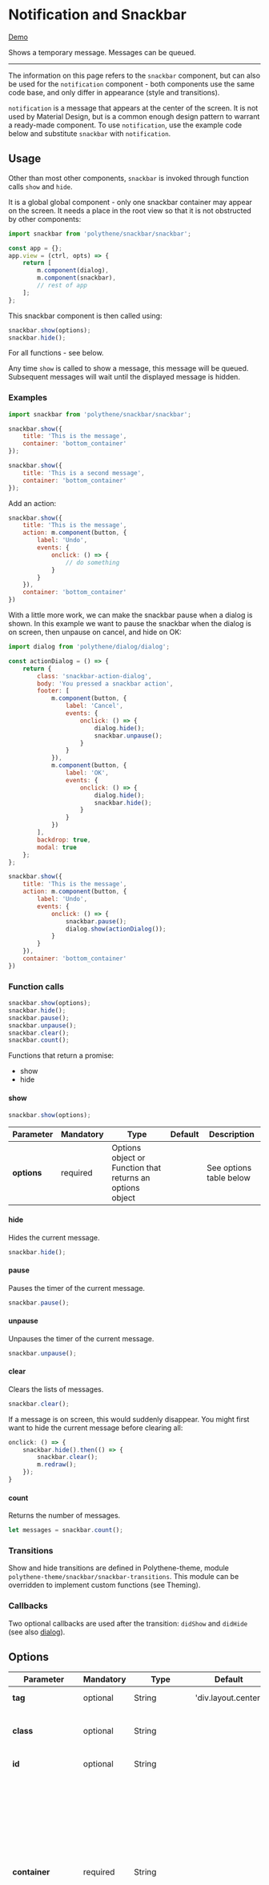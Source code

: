# Notification and Snackbar

<a class="btn-demo" href="http://arthurclemens.github.io/Polythene-examples/index.html#/notification">Demo</a>

Shows a temporary message. Messages can be queued.

---

The information on this page refers to the `snackbar` component, but can also be used for the `notification` component - both components use the same code base, and only differ in appearance (style and transitions).

`notification` is a message that appears at the center of the screen. It is not used by Material Design, but is a common enough design pattern to warrant a ready-made component. To use `notification`, use the example code below and substitute `snackbar` with `notification`.

## Usage

Other than most other components, `snackbar` is invoked through function calls `show` and `hide`.

It is a global global component - only one snackbar container may appear on the screen. It needs a place in the root view so that it is not obstructed by other components:

~~~javascript
import snackbar from 'polythene/snackbar/snackbar';

const app = {};
app.view = (ctrl, opts) => {
    return [
        m.component(dialog),
        m.component(snackbar),
        // rest of app
    ];
};
~~~

This snackbar component is then called using:

~~~javascript
snackbar.show(options);
snackbar.hide();
~~~

For all functions - see below.

Any time `show` is called to show a message, this message will be queued. Subsequent messages will wait until the displayed message is hidden.


### Examples

~~~javascript
import snackbar from 'polythene/snackbar/snackbar';

snackbar.show({
    title: 'This is the message',
    container: 'bottom_container'
});

snackbar.show({
    title: 'This is a second message',
    container: 'bottom_container'
});
~~~

Add an action:

~~~javascript
snackbar.show({
    title: 'This is the message',
    action: m.component(button, {
        label: 'Undo',
        events: {
            onclick: () => {
                // do something
            }
        }
    }),
    container: 'bottom_container'
})
~~~

With a little more work, we can make the snackbar pause when a dialog is shown. In this example we want to pause the snackbar when the dialog is on screen, then unpause on cancel, and hide on OK:

~~~javascript
import dialog from 'polythene/dialog/dialog';

const actionDialog = () => {
    return {
        class: 'snackbar-action-dialog',
        body: 'You pressed a snackbar action',
        footer: [
            m.component(button, {
                label: 'Cancel',
                events: {
                    onclick: () => {
                        dialog.hide();
                        snackbar.unpause();
                    }
                }
            }),
            m.component(button, {
                label: 'OK',
                events: {
                    onclick: () => {
                        dialog.hide();
                        snackbar.hide();
                    }
                }
            })
        ],
        backdrop: true,
        modal: true
    };
};

snackbar.show({
    title: 'This is the message',
    action: m.component(button, {
        label: 'Undo',
        events: {
            onclick: () => {
                snackbar.pause();
                dialog.show(actionDialog());
            }
        }
    }),
    container: 'bottom_container'
})
~~~

### Function calls

~~~javascript
snackbar.show(options);
snackbar.hide();
snackbar.pause();
snackbar.unpause();
snackbar.clear();
snackbar.count();
~~~

Functions that return a promise:

* show
* hide


#### show

~~~javascript
snackbar.show(options);
~~~

| **Parameter** |  **Mandatory** | **Type** | **Default** | **Description** |
| ------------- | -------------- | -------- | ----------- | --------------- |
| **options** | required | Options object or Function that returns an options object | | See options table below |

#### hide

Hides the current message.

~~~javascript
snackbar.hide();
~~~

#### pause

Pauses the timer of the current message.

~~~javascript
snackbar.pause();
~~~

#### unpause

Unpauses the timer of the current message.

~~~javascript
snackbar.unpause();
~~~

#### clear

Clears the lists of messages.

~~~javascript
snackbar.clear();
~~~

If a message is on screen, this would suddenly disappear. You might first want to hide the current message before clearing all:

~~~javascript
onclick: () => {
    snackbar.hide().then(() => {
        snackbar.clear();
        m.redraw();
    });
}
~~~

#### count

Returns the number of messages.

~~~javascript
let messages = snackbar.count();
~~~

### Transitions

Show and hide transitions are defined in Polythene-theme, module `polythene-theme/snackbar/snackbar-transitions`. This module can be overridden to implement custom functions (see Theming).


### Callbacks

Two optional callbacks are used after the transition: `didShow` and `didHide` (see also [dialog](#dialog)).


## Options

| **Parameter** |  **Mandatory** | **Type** | **Default** | **Description** |
| ------------- | -------------- | -------- | ----------- | --------------- |
| **tag** | optional | String | 'div.layout.center' | HTML element tag |
| **class** | optional | String |  | Extra CSS class appended to 'dialog' |
| **id** | optional | String | | HTML element id |
| **container** | required | String | | Id of container HTML element (does not need to be the direct parent); for instance if a FAB button needs to move together with the snackbar, both the FAB and snackbar will be placed in the same container; transitions will then move both simultaneously |
| **title** | required | String | | Text |
| **action** | optional | Mithril template | | Will likely contain a button |
| **layout** | optional | String: 'horizontal' or 'vertical' | 'horizontal' | Sets the arrangement of the action; by default the action is placed right to the title, but longer action labels better fit below the title |
| **timeout** | optional | Number (milliseconds) | 4000 | How long the snackbar should be displayed before it hides automatically; use `0` to not hide automatically |
| **dismissSelector** | optional | String | | Not used yet |


### Transition options

| **Parameter** |  **Mandatory** | **Type** | **Default** | **Description** |
| ------------- | -------------- | -------- | ----------- | --------------- |
| **transition** | optional | String: 'both', 'show', 'hide', 'none' | 'both' | Sets when a transition is used |
| **showDuration** | optional | Number | 150 | The show transition duration in milliseconds |
| **hideDuration** | optional | Number | 150 | The hide transition duration in milliseconds |
| **showDelay** | optional | Number | 0 | The show delay duration in milliseconds |
| **hideDelay** | optional | Number | 0 | The hide delay duration in milliseconds |



## TODO

* Disappear after user interaction elsewhere
* Swipe off screen
